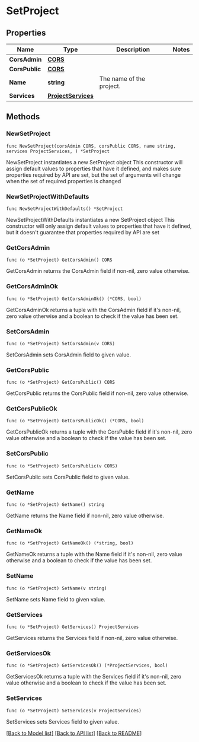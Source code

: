 # SetProject

## Properties

Name | Type | Description | Notes
------------ | ------------- | ------------- | -------------
**CorsAdmin** | [**CORS**](CORS.md) |  | 
**CorsPublic** | [**CORS**](CORS.md) |  | 
**Name** | **string** | The name of the project. | 
**Services** | [**ProjectServices**](ProjectServices.md) |  | 

## Methods

### NewSetProject

`func NewSetProject(corsAdmin CORS, corsPublic CORS, name string, services ProjectServices, ) *SetProject`

NewSetProject instantiates a new SetProject object
This constructor will assign default values to properties that have it defined,
and makes sure properties required by API are set, but the set of arguments
will change when the set of required properties is changed

### NewSetProjectWithDefaults

`func NewSetProjectWithDefaults() *SetProject`

NewSetProjectWithDefaults instantiates a new SetProject object
This constructor will only assign default values to properties that have it defined,
but it doesn't guarantee that properties required by API are set

### GetCorsAdmin

`func (o *SetProject) GetCorsAdmin() CORS`

GetCorsAdmin returns the CorsAdmin field if non-nil, zero value otherwise.

### GetCorsAdminOk

`func (o *SetProject) GetCorsAdminOk() (*CORS, bool)`

GetCorsAdminOk returns a tuple with the CorsAdmin field if it's non-nil, zero value otherwise
and a boolean to check if the value has been set.

### SetCorsAdmin

`func (o *SetProject) SetCorsAdmin(v CORS)`

SetCorsAdmin sets CorsAdmin field to given value.


### GetCorsPublic

`func (o *SetProject) GetCorsPublic() CORS`

GetCorsPublic returns the CorsPublic field if non-nil, zero value otherwise.

### GetCorsPublicOk

`func (o *SetProject) GetCorsPublicOk() (*CORS, bool)`

GetCorsPublicOk returns a tuple with the CorsPublic field if it's non-nil, zero value otherwise
and a boolean to check if the value has been set.

### SetCorsPublic

`func (o *SetProject) SetCorsPublic(v CORS)`

SetCorsPublic sets CorsPublic field to given value.


### GetName

`func (o *SetProject) GetName() string`

GetName returns the Name field if non-nil, zero value otherwise.

### GetNameOk

`func (o *SetProject) GetNameOk() (*string, bool)`

GetNameOk returns a tuple with the Name field if it's non-nil, zero value otherwise
and a boolean to check if the value has been set.

### SetName

`func (o *SetProject) SetName(v string)`

SetName sets Name field to given value.


### GetServices

`func (o *SetProject) GetServices() ProjectServices`

GetServices returns the Services field if non-nil, zero value otherwise.

### GetServicesOk

`func (o *SetProject) GetServicesOk() (*ProjectServices, bool)`

GetServicesOk returns a tuple with the Services field if it's non-nil, zero value otherwise
and a boolean to check if the value has been set.

### SetServices

`func (o *SetProject) SetServices(v ProjectServices)`

SetServices sets Services field to given value.



[[Back to Model list]](../README.md#documentation-for-models) [[Back to API list]](../README.md#documentation-for-api-endpoints) [[Back to README]](../README.md)


